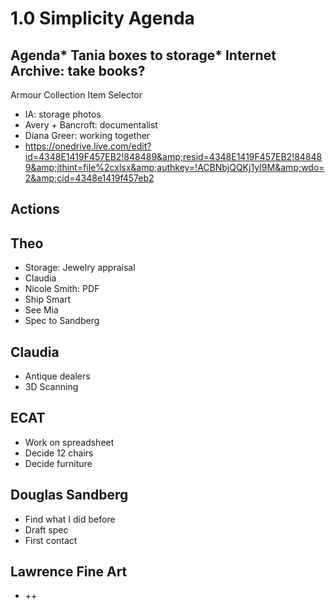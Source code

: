 # 1.0 Simplicity Agenda

## Agenda* Tania boxes to storage* Internet Archive: take books?
Armour Collection Item Selector

* IA: storage photos
* Avery + Bancroft: documentalist
* Diana Greer: working together
* <a href="https://onedrive.live.com/edit?id=4348E1419F457EB2!848489&amp;resid=4348E1419F457EB2!848489&amp;ithint=file%2cxlsx&amp;authkey=!ACBNbjQQKj1yI9M&amp;wdo=2&amp;cid=4348e1419f457eb2">https://onedrive.live.com/edit?id=4348E1419F457EB2!848489&amp;resid=4348E1419F457EB2!848489&amp;ithint=file%2cxlsx&amp;authkey=!ACBNbjQQKj1yI9M&amp;wdo=2&amp;cid=4348e1419f457eb2</a>

## Actions

## Theo

* Storage: Jewelry appraisal
* Claudia
* Nicole Smith: PDF
* Ship Smart
* See Mia
* Spec to Sandberg

## Claudia

* Antique dealers
* 3D Scanning

## ECAT

* Work on spreadsheet
* Decide 12 chairs
* Decide furniture

## Douglas Sandberg

* Find what I did before
* Draft spec
* First contact

## Lawrence Fine Art

* ++